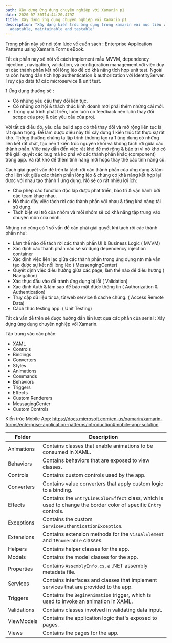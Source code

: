 ```yaml
---
path: Xây dựng ứng dụng chuyên nghiệp với Xamarin p1
date: 2020-07-30T14:44:20.479Z
title: Xây dựng ứng dụng chuyên nghiệp với Xamarin p1
description: "Xây dựng kiến trúc ứng dụng trong xamarin với mục tiêu :
  adaptable, maintainable and testable"
---
```

Trong phần này sẽ nói tóm lược về cuốn sách : Enterprise Application Patterns using Xamarin.Forms eBook.

Tất cả phần này sẽ nói về cách implement mẫu MVVM, dependency injection , navigation, validation, và configuration management với việc duy trì các thành phần kết nối lỏng lẻo để có khả năng tích hợp unit test. Ngoài ra còn hướng dẫn tích hợp authentication & authorization với IdentityServer. Truy cập data từ các microservice & unit test.

1 Ứng dụng thường sẽ :

* Có những yêu cầu thay đổi liên tục.
* Có những cơ hội & thách thức kinh doanh mới phải thêm những cái mới.
* Trong quá trình phát triển, luôn luôn có feedback nên luôn thay đổi scope của proj & các yêu cầu của proj.

Với tất cả điều đó, yêu cầu build app có thể thay đổi và mở rộng liên tục là rất quan trọng. Để làm được điều này thì xây dựng 1 kiến trúc tốt thực sự rất khó. Thông thường chúng ta lập trình thường tạo ra 1 ứng dụng có những liên kết rất chặt, tạo nên 1 kiến trúc nguyên khối và không tách rời giữa các thành phần.  Việc này dẫn đến việc rất khó để mở rộng & bảo trì vì nó khó có thể giải quyết các bug mà ko phá vỡ các thành phần khác (component) trong app. Và rất khó để thêm tính năng mới hoặc thay thế các tính năng cũ.

Cách giải quyết vấn đề trên là tách rời các thành phần của ứng dụng & làm cho liên kết giữa các thành phần lỏng lẻo & chúng có khả năng kết hợp lại được với nhau tạo thành 1 ứng dụng. Nó sẽ có rất nhiều lợi ích: 

* Cho phép các function độc lập được phát triển, bảo trì & vận hành bởi các team khác nhau.
* Nó thúc đẩy việc tách rời các thành phần với nhau & tăng khả năng tái sử dụng.
* Tách biệt vai trò của nhóm và mỗi nhóm sẽ có khả năng tập trung vào chuyên môn của mình. 

Nhưng nó cũng có 1 số vấn đề cần phải giải quyết khi tách rời các thành phần như:

* Làm thế nào để tách rời các thành phần UI & Business Logic ( MVVM)
* Xác định các thành phần nào sẽ sử dụng dependency injection container
* Xác định việc liên lạc giữa các thành phần trong ứng dụng ntn mà vẫn tạo được sự kết nối lỏng lẻo ( MessengingCenter)
* Quyết định việc điều hướng giữa các page, làm thế nào để điều hướng ( Navigation)
* Xác thực đầu vào để tránh ứng dụng  bị lỗi ( Validation)
* Xác định Auth & làm sao để bảo mật được thông tin ( Authorization & Authentication)
* Truy cập dữ liệu từ xa, từ web service & cache chúng. ( Access Remote Data)
* Cách thức testing app. ( Unit Testing)

Tất cả vấn đề trên sẽ được hướng dẫn lần lượt qua các phần của serial : Xây dựng ứng dụng chuyên nghiệp với Xamarin.

Tập trung vào các phần:

* XAML
* Controls
* Bindings
* Converters
* Styles
* Animations
* Commands
* Behaviors
* Triggers
* Effects
* Custom Renderers
* MessagingCenter
* Custom Controls

Kiến trúc Mobile App: https://docs.microsoft.com/en-us/xamarin/xamarin-forms/enterprise-application-patterns/introduction#mobile-app-solution



| Folder      | Description                                                                                                       |
| ----------- | ----------------------------------------------------------------------------------------------------------------- |
| Animations  | Contains classes that enable animations to be consumed in XAML.                                                   |
| Behaviors   | Contains behaviors that are exposed to view classes.                                                              |
| Controls    | Contains custom controls used by the app.                                                                         |
| Converters  | Contains value converters that apply custom logic to a binding.                                                   |
| Effects     | Contains the `EntryLineColorEffect` class, which is used to change the border color of specific `Entry` controls. |
| Exceptions  | Contains the custom `ServiceAuthenticationException`.                                                             |
| Extensions  | Contains extension methods for the `VisualElement` and `IEnumerable` classes.                                     |
| Helpers     | Contains helper classes for the app.                                                                              |
| Models      | Contains the model classes for the app.                                                                           |
| Properties  | Contains `AssemblyInfo.cs`, a .NET assembly metadata file.                                                        |
| Services    | Contains interfaces and classes that implement services that are provided to the app.                             |
| Triggers    | Contains the `BeginAnimation` trigger, which is used to invoke an animation in XAML.                              |
| Validations | Contains classes involved in validating data input.                                                               |
| ViewModels  | Contains the application logic that's exposed to pages.                                                           |
| Views       | Contains the pages for the app.                                                                                   |